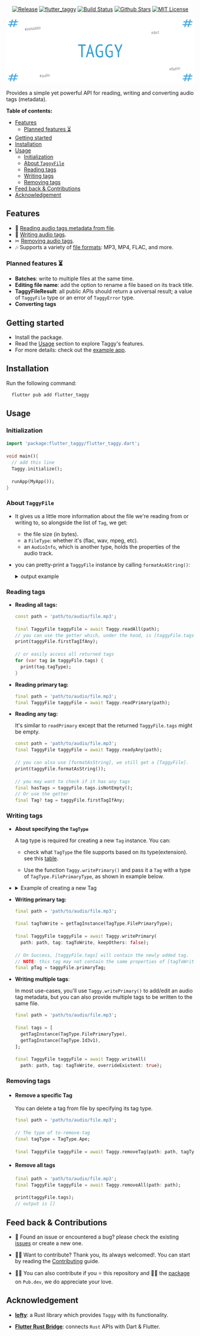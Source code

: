 <div align="center">

<a href="https://github.com/DMouayad/taggy/releases"><img src="https://img.shields.io/github/v/release/DMouayad/taggy?style=flat-square&color=blue" alt="Release"></a>
<a href="https://pub.dartlang.org/packages/flutter_taggy"><img alt="flutter_taggy" src="https://img.shields.io/pub/v/flutter_taggy"></a>
<a href="https://github.com/DMouayad/taggy/actions"><img src="https://img.shields.io/github/actions/workflow/status/DMouayad/taggy/.github%2Fworkflows%2Fbuild.yaml" alt="Build Status"></a>
<a href="https://github.com/DMouayad/taggy"><img src="https://img.shields.io/github/stars/DMouayad/taggy.svg?style=flat&logo=github&colorB=deeppink&label=stars" alt="Github Stars"></a>
<a href="https://opensource.org/licenses/MIT"><img src="https://img.shields.io/badge/license-MIT-purple.svg" alt="MIT License"></a>
</div>

![taggy cover image](../../readme-assets/Taggy%20cover.png)

Provides a simple yet powerful API for reading, writing and converting audio tags (metadata).

**Table of contents:**

<!-- TOC -->
  * [Features](#features)
    * [Planned features ⏳](#planned-features-)
  * [Getting started](#getting-started)
  * [Installation](#installation)
  * [Usage](#usage)
    * [Initialization](#initialization)
    * [About `TaggyFile`](#about-taggyfile)
    * [Reading tags](#reading-tags)
    * [Writing tags](#writing-tags)
    * [Removing tags](#removing-tags)
  * [Feed back & Contributions](#feed-back--contributions)
  * [Acknowledgement](#acknowledgement)
<!-- TOC -->

## Features

- 📖 [Reading audio tags metadata from file](#reading-tags).
- 📝 [Writing audio tags](#writing-tags).
- ✂  [Removing audio tags](#removing-tags).
- 🎶 Supports a variety of [file formats](https://github.com/Serial-ATA/lofty-rs/blob/main/SUPPORTED_FORMATS.md):
  MP3, MP4, FLAC, and more.

### Planned features ⏳

- **Batches**: write to multiple files at the same time.
- **Editing file name**: add the option to rename a file based on its track title.
- **TaggyFileResult**: all public APIs should return a universal result;
  a value of `TaggyFile` type or an error of `TaggyError` type.
- **Converting tags**

## Getting started

- Install the package.
- Read the [Usage](#usage) section to explore Taggy's features.
- For more details: check out the [example app](example/README.md).

## Installation

Run the following command:

  ```bash
    flutter pub add flutter_taggy
  ```

## Usage

### Initialization

  ```dart
  import 'package:flutter_taggy/flutter_taggy.dart';
  
  void main(){
    // add this line
    Taggy.initialize();
    
    runApp(MyApp());
  }
  ```

### About `TaggyFile`

- It gives us a little more information about the file we're reading from or writing to, so alongside the list of `Tag`,
  we get:
  - the file size (in bytes).
  - a `FileType`: whether it's (flac, wav, mpeg, etc).
  - an `AudioInfo`, which is another type, holds the properties of the audio track.
- you can pretty-print a `TaggyFile` instance by calling `formatAsAString()`:

  <details>
  <summary>output example</summary>

  ```
  TaggyFile: {
      size: 12494053 bytes ~ 12.2 MB,
      fileType: FileType.Mpeg
      primaryTagType: TagType.Id3v2,
      tags: {
      count: 1,
      items: 
        [ Tag(
              tagType: Id3v2,
              trackTitle: Fine Line,
              trackArtist: Eminem,
              trackNumber: 9,
              trackTotal: 1,
              discTotal: null,
              discNumber: null,
              album: SHADYXV,
              albumArtist: Various Artists,
              genre: null,
              language: null,
              year: null,
              recordingDate: null,
              originalReleaseDate: null,
              has lyrics: true,
              pictures: {
                count: 1,
                items: [ Picture(
                  picType: PictureType.CoverFront,
                  picData(Bytes): 168312,
                  mimeType: MimeType.Jpeg,
                  width: 1000,
                  height: 1000,
                  colorDepth: 24,
                  numColors: 0,
                  )],
              },
            ),
        ],
      },
      audio: AudioInfo(
      channelMask: 3,
      channels: 2,
      sampleRate: 44100,
      audioBitrate: 321,
      overallBitrate: 326,
      bitDepth: null,
      durationSec: 306,
      ),
  }
  ```

</details>

### Reading tags

- **Reading all tags:**

    ```dart
    const path = 'path/to/audio/file.mp3';

    final TaggyFile taggyFile = await Taggy.readAll(path);
    // you can use the getter which, under the hood, is [taggyFile.tags.firstOrNull]
    print(taggyFile.firstTagIfAny);
  
    // or easily access all returned tags
    for (var tag in taggyFile.tags) {
      print(tag.tagType);
    }
    ```

- **Reading primary tag:**

    ```dart
    final path = 'path/to/audio/file.mp3';
    final TaggyFile taggyFile = await Taggy.readPrimary(path);
    ```


- **Reading any tag:**

  It's similar to `readPrimary` except that the returned `TaggyFile.tags` might be empty.

    ```dart
    const path = 'path/to/audio/file.mp3';
    final TaggyFile taggyFile = await Taggy.readyAny(path);
  
    // you can also use [formatAsString], we still get a [TaggyFile].
    print(taggyFile.formatAsString());
  
    // you may want to check if it has any tags
    final hasTags = taggyFile.tags.isNotEmpty();
    // Or use the getter
    final Tag? tag = taggyFile.firstTagIfAny;
    ```

### Writing tags

- **About specifying the `TagType`**

  A tag type is required for creating a new `Tag` instance.
  You can:

  -  check what `TagType` the file supports based on its type(extension). see this [table](https://github.com/Serial-ATA/lofty-rs/blob/main/SUPPORTED_FORMATS.md).

  -  Use the function `Taggy.writePrimary()`
     and pass it a `Tag` with a type of `TagType.FilePrimaryType`, as shown in example below.


- <details> 

    <summary>Example of creating a new Tag</summary>

    ```dart
    Tag getTagInstance(TagType tagType){
      return Tag(
        tagType: tagType,
        album: 'Some Album',
        trackTitle: 'some Track',
        trackArtist: 'Some Artist',
        trackTotal: 10,
        trackNumber: 1,
        discNumber: 1,
        discTotal: 2,
        year: 2023,
        recordingDate: '1/3/2019',
        language: 'EN',
        pictures: [
          Picture(
            // zeros are used to demonstrate how to provide a picture's data.
            picData: Uint8List.fromList([0, 0, 0, 0]),
            mimeType: MimeType.Jpeg,
            picType: PictureType.CoverFront,
            width: 1000,
            height: 800,
          ),
        ],
      );
    }
    ```

</details>

- **Writing primary tag:**

  ```dart
  final path = 'path/to/audio/file.mp3';

  final tagToWrite = getTagInstance(TagType.FilePrimaryType);

  final TaggyFile taggyFile = await Taggy.writePrimary(
    path: path, tag: tagToWrite, keepOthers: false);

  // On Success, [taggyFile.tags] will contain the newly added tag.
  // NOTE: this tag may not contain the same properties of [tagToWrite].
  final pTag = taggyFile.primaryTag;
  ```

- **Writing multiple tags**:

  In most use-cases, you'll use `Taggy.writePrimary()` to add/edit an audio tag metadata,
  but you can also provide multiple tags to be written to the same file.

  ```dart
  final path = 'path/to/audio/file.mp3';

  final tags = [
    getTagInstance(TagType.FilePrimaryType),
    getTagInstance(TagType.Id3v1),
  ];
      
  final TaggyFile taggyFile = await Taggy.writeAll(
    path: path, tag: tagToWrite, overrideExistent: true);
  ```

### Removing tags

* #### Remove a specific Tag

  You can delete a tag from file by specifying its tag type.

    ```dart
    final path = 'path/to/audio/file.mp3';
  
    // The type of to-remove-tag
    final tagType = TagType.Ape;
    
    final TaggyFile taggyFile = await Taggy.removeTag(path: path, tagType: tagType);
    ``` 

* #### Remove all tags

  ```dart
  final path = 'path/to/audio/file.mp3';
  final TaggyFile taggyFile = await Taggy.removeAll(path: path);
  
  print(taggyFile.tags);
  // output is []
  ``` 

## Feed back & Contributions

- 🐛 Found an issue or encountered a bug? please check the existing [issues](https://github.com/DMouayad/taggy/issues) or create a new one.


- 💪🏻 Want to contribute? Thank you, its always welcomed!. You can start by reading
  the [Contributing](CONTRIBUTING.md) guide.


- 🙏🏻 You can also contribute if you ⭐ this repository and 👍🏻 the [package](https://pub.dev/packages/flutter_taggy) on `Pub.dev`, we do appreciate your love.

## Acknowledgement

- [**lofty**](https://github.com/Serial-ATA/lofty-rs/): a Rust library which provides `Taggy` with its functionality.

- [**Flutter Rust Bridge**](https://github.com/fzyzcjy/flutter_rust_bridge): connects `Rust` APIs with Dart & Flutter.